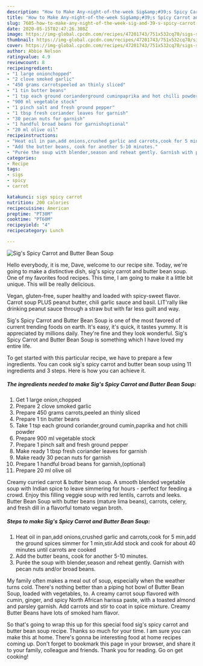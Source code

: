```yaml
---
description: "How to Make Any-night-of-the-week Sig&amp;#39;s Spicy Carrot and Butter Bean Soup"
title: "How to Make Any-night-of-the-week Sig&amp;#39;s Spicy Carrot and Butter Bean Soup"
slug: 7605-how-to-make-any-night-of-the-week-sig-and-39-s-spicy-carrot-and-butter-bean-soup
date: 2020-05-15T02:47:26.308Z
image: https://img-global.cpcdn.com/recipes/47201743/751x532cq70/sigs-spicy-carrot-and-butter-bean-soup-recipe-main-photo.jpg
thumbnail: https://img-global.cpcdn.com/recipes/47201743/751x532cq70/sigs-spicy-carrot-and-butter-bean-soup-recipe-main-photo.jpg
cover: https://img-global.cpcdn.com/recipes/47201743/751x532cq70/sigs-spicy-carrot-and-butter-bean-soup-recipe-main-photo.jpg
author: Abbie Nelson
ratingvalue: 4.9
reviewcount: 8
recipeingredient:
- "1 large onionchopped"
- "2 clove smoked garlic"
- "450 grams carrotspeeled an thinly sliced"
- "1 tin butter beans"
- "1 tsp each ground corianderground cuminpaprika and hot chilli powder"
- "900 ml vegetable stock"
- "1 pinch salt and fresh ground pepper"
- "1 tbsp fresh coriander leaves for garnish"
- "30 pecan nuts for garnish"
- "1 handful broad beans for garnishoptional"
- "20 ml olive oil"
recipeinstructions:
- "Heat oil in pan,add onions,crushed garlic and carrots,cook for 5 min,add the ground spices simmer for 1 min,stir.Add stock and cook for about 40 minutes until carrots are cooked"
- "Add the butter beans, cook for another 5-10 minutes."
- "Purée the soup with blender,season and reheat gently. Garnish with pecan nuts and/or broad beans."
categories:
- Recipe
tags:
- sigs
- spicy
- carrot

katakunci: sigs spicy carrot 
nutrition: 200 calories
recipecuisine: American
preptime: "PT30M"
cooktime: "PT60M"
recipeyield: "4"
recipecategory: Lunch

---
```



![Sig&#39;s Spicy Carrot and Butter Bean Soup](https://img-global.cpcdn.com/recipes/47201743/751x532cq70/sigs-spicy-carrot-and-butter-bean-soup-recipe-main-photo.jpg)

Hello everybody, it is me, Dave, welcome to our recipe site. Today, we're going to make a distinctive dish, sig&#39;s spicy carrot and butter bean soup. One of my favorites food recipes. This time, I am going to make it a little bit unique. This will be really delicious.

Vegan, gluten-free, super healthy and loaded with spicy-sweet flavor. Carrot soup PLUS peanut butter, chili garlic sauce and basil. LIT&#39;rally like drinking peanut sauce through a straw but with far less guilt and way.

Sig&#39;s Spicy Carrot and Butter Bean Soup is one of the most favored of current trending foods on earth. It's easy, it's quick, it tastes yummy. It is appreciated by millions daily. They're fine and they look wonderful. Sig&#39;s Spicy Carrot and Butter Bean Soup is something which I have loved my entire life.


To get started with this particular recipe, we have to prepare a few ingredients. You can cook sig&#39;s spicy carrot and butter bean soup using 11 ingredients and 3 steps. Here is how you can achieve it.

<!--inarticleads1-->

##### The ingredients needed to make Sig&#39;s Spicy Carrot and Butter Bean Soup:

1. Get 1 large onion,chopped
1. Prepare 2 clove smoked garlic
1. Prepare 450 grams carrots,peeled an thinly sliced
1. Prepare 1 tin butter beans
1. Take 1 tsp each ground coriander,ground cumin,paprika and hot chilli powder
1. Prepare 900 ml vegetable stock
1. Prepare 1 pinch salt and fresh ground pepper
1. Make ready 1 tbsp fresh coriander leaves for garnish
1. Make ready 30 pecan nuts for garnish
1. Prepare 1 handful broad beans for garnish,(optional)
1. Prepare 20 ml olive oil


Creamy curried carrot &amp; butter bean soup. A smooth blended vegetable soup with Indian spice to leave simmering for hours - perfect for feeding a crowd. Enjoy this filling veggie soup with red lentils, carrots and leeks. Butter Bean Soup with butter beans (mature lima beans), carrots, celery, and fresh dill in a flavorful tomato vegan broth. 

<!--inarticleads2-->

##### Steps to make Sig&#39;s Spicy Carrot and Butter Bean Soup:

1. Heat oil in pan,add onions,crushed garlic and carrots,cook for 5 min,add the ground spices simmer for 1 min,stir.Add stock and cook for about 40 minutes until carrots are cooked
1. Add the butter beans, cook for another 5-10 minutes.
1. Purée the soup with blender,season and reheat gently. Garnish with pecan nuts and/or broad beans.


My family often makes a meal out of soup, especially when the weather turns cold. There&#39;s nothing better than a piping hot bowl of Butter Bean Soup, loaded with vegetables, to. A creamy carrot soup flavored with cumin, ginger, and spicy North African harissa paste, with a toasted almond and parsley garnish. Add carrots and stir to coat in spice mixture. Creamy Butter Beans have lots of smoked ham flavor. 

So that's going to wrap this up for this special food sig&#39;s spicy carrot and butter bean soup recipe. Thanks so much for your time. I am sure you can make this at home. There's gonna be interesting food at home recipes coming up. Don't forget to bookmark this page in your browser, and share it to your family, colleague and friends. Thank you for reading. Go on get cooking!
